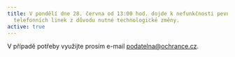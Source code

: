 ```yaml
---
title: V pondělí dne 28. června od 13:00 hod. dojde k nefunkčnosti pevných
  telefonních linek z důvodu nutné technologické změny.
active: true
---
```

V případě potřeby využijte prosím e-mail podatelna@ochrance.cz.